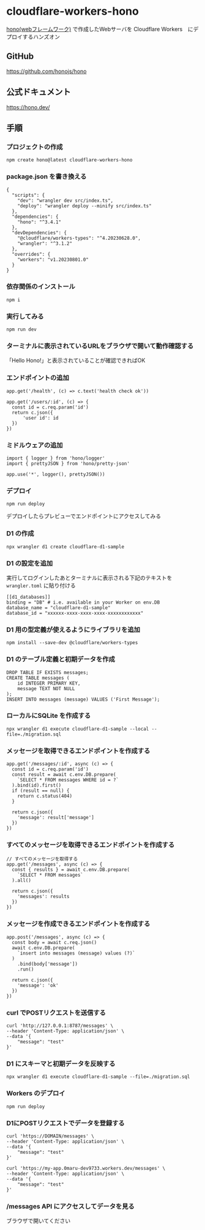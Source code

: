 # cloudflare-workers-hono

[hono(webフレームワーク)](https://github.com/honojs/hono) で作成したWebサーバを Cloudflare Workers　にデプロイするハンズオン

## GitHub

<https://github.com/honojs/hono>

## 公式ドキュメント

<https://hono.dev/>

## 手順

### プロジェクトの作成

```:shell
npm create hono@latest cloudflare-workers-hono
```

### package.json を書き換える

```:json
{
  "scripts": {
    "dev": "wrangler dev src/index.ts",
    "deploy": "wrangler deploy --minify src/index.ts"
  },
  "dependencies": {
    "hono": "^3.4.1"
  },
  "devDependencies": {
    "@cloudflare/workers-types": "^4.20230628.0",
    "wrangler": "^3.1.2"
  },
  "overrides": {
    "workers": "v1.20230801.0"
  }
}
```

### 依存関係のインストール

```:shell
npm i
```

### 実行してみる

```:shell
npm run dev
```

### ターミナルに表示されているURLをブラウザで開いて動作確認する

「Hello Hono!」と表示されていることが確認できればOK

### エンドポイントの追加

```:javascript
app.get('/health', (c) => c.text('health check ok'))
```

```:javascript
app.get('/users/:id', (c) => {
  const id = c.req.param('id')
  return c.json({
      'user id': id
  })
})
```

### ミドルウェアの追加

```:javascript
import { logger } from 'hono/logger'
import { prettyJSON } from 'hono/pretty-json'

app.use('*', logger(), prettyJSON())
```

### デプロイ

```:shell
npm run deploy
```

デプロイしたらプレビューでエンドポイントにアクセスしてみる

### D1 の作成

```:shell
npx wrangler d1 create cloudflare-d1-sample
```

### D1 の設定を追加

実行してログインしたあとターミナルに表示される下記のテキストを`wrangler.toml` に貼り付ける

```:toml
[[d1_databases]]
binding = "DB" # i.e. available in your Worker on env.DB
database_name = "cloudflare-d1-sample"
database_id = "xxxxxx-xxxx-xxxx-xxxx-xxxxxxxxxxxx"
```

### D1 用の型定義が使えるようにライブラリを追加

```:shell
npm install --save-dev @cloudflare/workers-types
```

### D1 のテーブル定義と初期データを作成

```:sql
DROP TABLE IF EXISTS messages;
CREATE TABLE messages (
    id INTEGER PRIMARY KEY,
    message TEXT NOT NULL
);
INSERT INTO messages (message) VALUES ('First Message');
```

### ローカルにSQLite を作成する

```:shell
npx wrangler d1 execute cloudflare-d1-sample --local --file=./migration.sql
```

### メッセージを取得できるエンドポイントを作成する

```:javascript
app.get('/messages/:id', async (c) => {
  const id = c.req.param('id')
  const result = await c.env.DB.prepare(
    `SELECT * FROM messages WHERE id = ?`
  ).bind(id).first()
  if (result == null) {
    return c.status(404)
  }

  return c.json({
    'message': result['message']
  })
})
```

### すべてのメッセージを取得できるエンドポイントを作成する

```:javascript
// すべてのメッセージを取得する
app.get('/messages', async (c) => {
  const { results } = await c.env.DB.prepare(
    `SELECT * FROM messages`
  ).all()

  return c.json({
    'messages': results
  })
})
```

### メッセージを作成できるエンドポイントを作成する

```:javascript
app.post('/messages', async (c) => {
  const body = await c.req.json()
  await c.env.DB.prepare(
    `insert into messages (message) values (?)`
  )
    .bind(body['message'])
    .run()

  return c.json({
    'message': 'ok'
  })
})
```

### curl でPOSTリクエストを送信する

```:shell
curl 'http://127.0.0.1:8787/messages' \
--header 'Content-Type: application/json' \
--data '{
    "message": "test"
}'
```

### D1 にスキーマと初期データを反映する

```:shell
npx wrangler d1 execute cloudflare-d1-sample --file=./migration.sql
```

### Workers のデプロイ

```:shell
npm run deploy
```

### D1にPOSTリクエストでデータを登録する

```:curl
curl 'https://DOMAIN/messages' \
--header 'Content-Type: application/json' \
--data '{
    "message": "test"
}'
```

```:curl
curl 'https://my-app.0maru-dev9733.workers.dev/messages' \
--header 'Content-Type: application/json' \
--data '{
    "message": "test"
}'
```

### /messages API にアクセスしてデータを見る

ブラウザで開いてください
